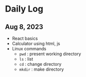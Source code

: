 # Daily Log

## Aug 8, 2023
- React basics
- Calculator using html, js
- Linux commands
  - `pwd` : present working directory
  - `ls` : list
  - `cd` : change directory
  - `mkdir` : make directory